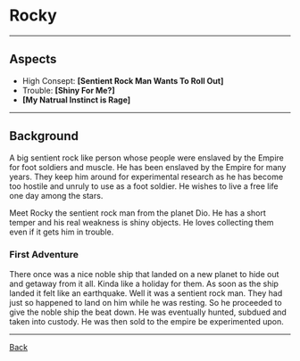 # Rocky
___

## Aspects
 - High Consept: **[Sentient Rock Man Wants To Roll Out]**
 - Trouble: **[Shiny For Me?]**
 - **[My Natrual Instinct is Rage]**

___
## Background
A big sentient rock like person whose people were enslaved by the Empire for foot soldiers and muscle. He has been enslaved by the Empire for many years. They keep him around  for experimental research as he has become too hostile and unruly to use as a foot soldier. He wishes to live a free life one day among the stars.

Meet Rocky the sentient rock man from the planet Dio. He has a short temper and his real weakness is shiny objects. He loves collecting them even if it gets him in trouble.

### First Adventure

There once was a nice noble ship that landed on a new planet to hide out and getaway from it all. Kinda like a holiday for them. As soon as the ship landed it felt like an earthquake. Well it was a sentient rock man. They had just so happened to land on him while he was resting. So he proceeded to give the noble ship the beat down. He was eventually hunted, subdued and taken into custody. He was then sold to the empire be experimented upon. 

___
[Back](Players.md)